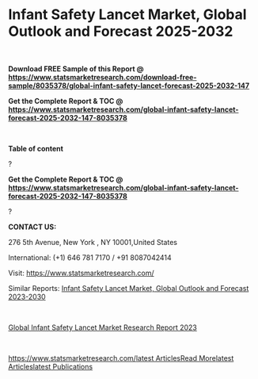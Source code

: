 <h1>Infant Safety Lancet Market, Global Outlook and Forecast 2025-2032</h1><br/><p><strong>Download FREE Sample of this Report @ <a href="https://www.statsmarketresearch.com/download-free-sample/8035378/global-infant-safety-lancet-forecast-2025-2032-147">https://www.statsmarketresearch.com/download-free-sample/8035378/global-infant-safety-lancet-forecast-2025-2032-147</a></strong></p>
 
 
 
 <div><b>Get the Complete Report & TOC @ <a href="https://www.statsmarketresearch.com/global-infant-safety-lancet-forecast-2025-2032-147-8035378">https://www.statsmarketresearch.com/global-infant-safety-lancet-forecast-2025-2032-147-8035378</a></b></div>
 
 
 
 <p><br />
 
 <b>Table of content</b></p>
 
 
 
 <p>? </p>
 
 
 
 <div><b>Get the Complete Report & TOC @ <a href="https://www.statsmarketresearch.com/global-infant-safety-lancet-forecast-2025-2032-147-8035378">https://www.statsmarketresearch.com/global-infant-safety-lancet-forecast-2025-2032-147-8035378</a></b></div>
 
 
 
 <p>? </p>
 
 
 
 <p><b>CONTACT US:</b><br />
 
 276 5th Avenue, New York , NY 10001,United States<br />
 
 International: (+1) 646 781 7170 / +91 8087042414<br />
 
 Visit: <a href="https://www.statsmarketresearch.com/">https://www.statsmarketresearch.com/</a><br />
 
 Similar Reports: <a href="https://www.statsmarketresearch.com/global-infant-safety-lancet-forecast-2025-2032-147-8035378">Infant Safety Lancet Market, Global Outlook and Forecast 2023-2030</a><br />
 
 <br />
 
 <a href="https://www.statsmarketresearch.com/global-infant-safety-lancet-forecast-2025-2032-147-8035378">Global Infant Safety Lancet Market Research Report 2023</a><br />
 
 <br />
 
 <a href="https://gyeongbokgung.com">https://www.statsmarketresearch.com/</a><a href="https://hallyeomaritime.com">latest Articles</a><a href="https://jingwansa.com">Read More</a><a href="https://nguoiviet.jp/">latest Articles</a><a href="https://www.intelmarketresearch.com/">latest Publications</a></p>